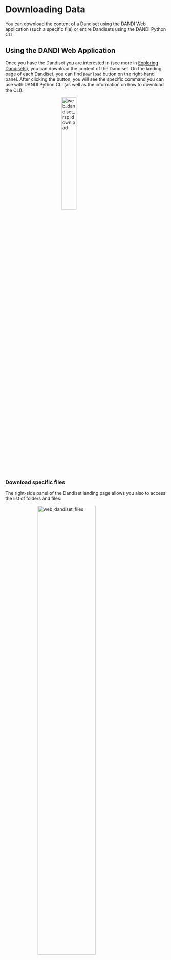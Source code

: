 # Downloading Data

You can download the content of a Dandiset using the DANDI Web application (such a specific file) or entire
Dandisets using the DANDI Python CLI.

## Using the DANDI Web Application

Once you have the Dandiset you are interested in (see more in [Exploring Dandisets](../exploring-dandisets.md)), you can download the content of the Dandiset.
On the landing page of each Dandiset, you can find `Download` button on the right-hand panel. After clicking the
button, you will see the specific command you can use with DANDI Python CLI (as well as the information on how to download the CLI).

<img
src="../../../img/web_dandiset_rsp_download.jpg"
alt="web_dandiset_rsp_download"
style="width: 30%; height: auto; display: block; margin-left: auto;  margin-right: auto;"/>


### Download specific files

The right-side panel of the Dandiset landing page allows you also to access the list of folders and files.

<img
src="../../../img/web_dandiset_files.jpg"
alt="web_dandiset_files"
style="width: 60%; height: auto; display: block; margin-left: auto;  margin-right: auto;"/>


Each file in the Dandiset has a download icon next to it, clicking the icon will start the download process.



## Using the Python CLI Client

The [DANDI Python client](https://pypi.org/project/dandi/) gives you more options, such as downloading entire
Dandisets.

**Before You Begin**: You need to have Python 3.8+ and install the DANDI Python Client using `pip install dandi`.
If you have an issue using the Python CLI, see the [Dandi Debugging section](https://dandi.readthedocs.io/en/latest/debugging.html).

### Download a Dandiset
To download an entire Dandiset, you can use the same command as suggested by DANDI web application, e.g.:

    dandi download DANDI:000023

### Download data for a specific subject from a Dandiset
You can download data for specific subjects.
Names of the subjects can be found on DANDI web application or by running a command with the DANDI CLI: `dandi ls -r
DANDI:000023`.
Once you have the subject ID, you can download the data, e.g.:

    dandi download https://api.dandiarchive.org/api/dandisets/000023/versions/draft/assets/?path=sub-811677083

You could replace `draft` with a specific non-draft version you are interested in (e.g. `0.210914.1900` in the case of this Dandiset), if you are not interested in the latest, possibly different state of the Dandiset.

You can also use the link from DANDI web application, e.g.:

    dandi download https://dandiarchive.org/dandiset/000023/0.210914.1900/files?location=sub-541516760%2F


### Download a specific file from a Dandiset
You can download a specific file from a Dandiset when the link for the specific file can be found on the DANDI web
application, e.g.:

    dandi download https://api.dandiarchive.org/api/dandisets/000023/versions/0.210914.1900/assets/1a93dc97-327d-4f9c-992d-c2149e7810ae/download/


**Hint:** `dandi download` supports a number of [Resource Identifiers](https://dandi.readthedocs.io/en/latest/ref/urls.html#resource-ids) to point to a Dandiset, folder, or file.  Providing
an incorrect URL (e.g. `dandi download wrongurl`) will provide a list of supported identifiers.

### Download the `dandiset.yaml` file and a specific file within the directory tree of the Dandiset
Now available in version `0.63.0` is the `--preserve-tree` option.
In the command below, replace the `<dandiset-id>`, `<version>`, and asset `<path>`.
The `<path>` can be found by selecting the `View asset metadata` icon next to an asset on https://dandiarchive.org and locating the `path` key.

    dandi download --preserve-tree dandi://dandi/<dandiset-id>@<version>/<path>

For example:

    dandi download --preserve-tree dandi://dandi/000026@draft/sub-I58/ses-Hip-CT/micr/sub-I58_sample-01_chunk-01_hipCT.json

## Using DataLad

All dandisets are regularly mirrored to DataLad datasets which are made available at the GitHub organization https://github.com/dandisets.
Where present, individual [Zarr](https://zarr.dev/) files are included as subdatasets ([git submodules](https://git-scm.com/book/en/v2/Git-Tools-Submodules)) hosted in the GitHub organization <https://github.com/dandizarrs/>.

The Git revision histories of each dataset reflect the Dandiset's draft state as of each execution of the mirroring job.
Published Dandiset versions are tagged with Git tags.

With DataLad, you can:
- clone an entire dataset,
- use a specific version of it,
- explore history of modifications,
- download content of files of interest,
- locally discard the content of no-longer-needed files,
- use the dataset in a reproducible manner,
- include it as a subdataset in your own DataLad dataset,
- use https://github.com/datalad/datalad-fuse/ to [FUSE](https://en.wikipedia.org/wiki/Filesystem_in_Userspace)-mount individual locally-cloned dandisets so that their files' contents are transparently streamed to your DANDI/DataLad-unaware tools,
- etc.

Learn more about DataLad from its handbook at <https://handbook.datalad.org/>.

**Developers' note:** DataLad datasets are created using the [dandi/backups2datalad](https://github.com/dandi/backups2datalad/) tool which is also available for use by the community to similarly maintain mirrors of independent DANDI deployments as DataLad datasets.

## Using WebDAV

DANDI provides a [WebDAV](https://en.wikipedia.org/wiki/WebDAV) service at https://webdav.dandiarchive.org/ for accessing the data in the DANDI archive.
You can use any WebDAV client or even a web browser to access the data - any dandiset, any version, any file or collection of files.
You can use any web download tool to download the data from the DANDI archive, e.g.

````commandline
wget -r -np -nH --cut-dirs=3 https://webdav.dandiarchive.org/dandisets/000027/releases/0.210831.2033/
````

for a download of a specific release `0.210831.2033` of the `000027` dandiset.

**Note:** The WebDAV service does not directly serve any file contents; it instead relies on redirects to AWS S3 storage where the contents are stored.
You might need to configure your WebDAV client to follow redirects; e.g., for the [davfs2](https://savannah.nongnu.org/projects/davfs2) WebDAV client, set `follow_redirect` to `1` in `/etc/davfs2/davfs2.conf`.

**Developers' note:** The WebDAV service's code is available at https://github.com/dandi/dandidav/ and can also be used for independent DANDI deployments.
